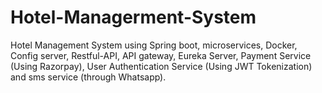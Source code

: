 # Hotel-Managerment-System
Hotel Management System using Spring boot, microservices, Docker, Config server, Restful-API, API gateway, Eureka Server, Payment Service (Using Razorpay), User Authentication Service (Using JWT Tokenization) and sms service (through Whatsapp).
